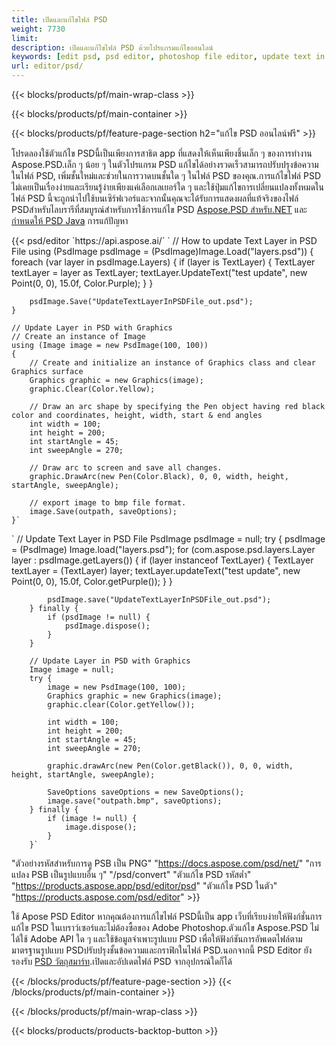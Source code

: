 ```yaml
---
title: เปิดและแก้ไขไฟล์ PSD
weight: 7730
limit: 
description: เปิดและแก้ไขไฟล์ PSD ด้วยโปรแกรมแก้ไขออนไลน์
keywords: [edit psd, psd editor, photoshop file editor, update text in psd, update psd, open psd, update text in psd]
url: editor/psd/
---
```


{{< blocks/products/pf/main-wrap-class >}}

{{< blocks/products/pf/main-container >}}

{{< blocks/products/pf/feature-page-section h2="แก้ไข PSD ออนไลน์ฟรี" >}}
<p>โปรดลองใช้ตัวแก้ไข PSDนี้เป็นเพียงการสาธิต app ที่แสดงให้เห็นเพียงชิ้นเล็ก ๆ ของการทำงาน Aspose.PSD.เล็ก ๆ น้อย ๆ ในตัวโปรแกรม PSD แก้ไขได้อย่างรวดเร็วสามารถปรับปรุงข้อความในไฟล์ PSD, เพิ่มชั้นใหม่และช่วยในการวาดบนชั้นใด ๆ ในไฟล์ PSD ของคุณ.การแก้ไขไฟล์ PSD ไม่เคยเป็นเรื่องง่ายและเรียนรู้ง่ายเพียงแค่เลือกเลเยอร์ใด ๆ และใช้ปุ่มแก้ไขการเปลี่ยนแปลงทั้งหมดในไฟล์ PSD นี้จะถูกนำไปใช้บนเซิร์ฟเวอร์และจากนั้นคุณจะได้รับการแสดงผลที่แท้จริงของไฟล์ PSDสำหรับไลบรารีที่สมบูรณ์สำหรับการใช้การแก้ไข PSD <a href="/psd/{{< lang-code >}}net">Aspose.PSD สำหรับ.NET</a> และ <a href="/psd/{{< lang-code >}}java">กำหนดให้ PSD Java</a> การแก้ปัญหา </p>
{{< psd/editor `https://api.aspose.ai/` 
`	// How to update Text Layer in PSD File
	using (PsdImage psdImage = (PsdImage)Image.Load("layers.psd"))
  	{
		foreach (var layer in psdImage.Layers)
		{
			if (layer is TextLayer)
			{
				TextLayer textLayer = layer as TextLayer;
				textLayer.UpdateText("test update", new Point(0, 0), 15.0f, Color.Purple);
			}
		}

		psdImage.Save("UpdateTextLayerInPSDFile_out.psd");
	}
	
	// Update Layer in PSD with Graphics
	// Create an instance of Image
	using (Image image = new PsdImage(100, 100))
	{
		// Create and initialize an instance of Graphics class and clear Graphics surface
		Graphics graphic = new Graphics(image);
		graphic.Clear(Color.Yellow);

		// Draw an arc shape by specifying the Pen object having red black color and coordinates, height, width, start & end angles                 
		int width = 100;
		int height = 200;
		int startAngle = 45;
		int sweepAngle = 270;

		// Draw arc to screen and save all changes.
		graphic.DrawArc(new Pen(Color.Black), 0, 0, width, height, startAngle, sweepAngle);

		// export image to bmp file format.
		image.Save(outpath, saveOptions);
	}` 
`       // Update Text Layer in PSD File
        PsdImage psdImage = null;
        try {
            psdImage = (PsdImage) Image.load("layers.psd");
            for (com.aspose.psd.layers.Layer layer : psdImage.getLayers()) {
                if (layer instanceof TextLayer) {
                    TextLayer textLayer = (TextLayer) layer;
                    textLayer.updateText("test update", new Point(0, 0), 15.0f, Color.getPurple());
                }
            }

            psdImage.save("UpdateTextLayerInPSDFile_out.psd");
        } finally {
            if (psdImage != null) {
                psdImage.dispose();
            }
        }

        // Update Layer in PSD with Graphics
        Image image = null;
        try {
            image = new PsdImage(100, 100);
            Graphics graphic = new Graphics(image);
            graphic.clear(Color.getYellow());

            int width = 100;
            int height = 200;
            int startAngle = 45;
            int sweepAngle = 270;

            graphic.drawArc(new Pen(Color.getBlack()), 0, 0, width, height, startAngle, sweepAngle);

            SaveOptions saveOptions = new SaveOptions();
            image.save("outpath.bmp", saveOptions);
        } finally {
            if (image != null) {
                image.dispose();
            }
        }`	 
"ตัวอย่างรหัสสำหรับการดู PSB เป็น PNG"  "https://docs.aspose.com/psd/net/" 
"การแปลง PSB เป็นรูปแบบอื่น ๆ"  "/psd/convert" 
"ตัวแก้ไข PSD รหัสต่ำ" "https://products.aspose.app/psd/editor/psd" 
"ตัวแก้ไข PSD ในตัว" "https://products.aspose.com/psd/editor" >}}
<p>ใช้ Apose PSD Editor หากคุณต้องการแก้ไขไฟล์ PSDนี้เป็น app เว็บที่เรียบง่ายให้ฟังก์ชั่นการแก้ไข PSD ในเบราว์เซอร์และไม่ต้องซื้อของ Adobe Photoshop.ตัวแก้ไข Aspose.PSD ไม่ได้ใช้ Adobe API ใด ๆ และใช้ข้อมูลจำเพาะรูปแบบ PSD เพื่อให้ฟังก์ชันการอัพเดตไฟล์ตามมาตรฐานรูปแบบ PSDปรับปรุงชั้นข้อความและกราฟิกในไฟล์ PSD.นอกจากนี้ PSD Editor ยังรองรับ <a href="https://reference.aspose.com/psd/net/aspose.psd.fileformats.psd.layers.smartobjects/smartobjectlayer/">PSD วัตถุสมาร์ท</a>.เปิดและอัปเดตไฟล์ PSD จากอุปกรณ์ใดก็ได้</p>

{{< /blocks/products/pf/feature-page-section >}}
{{< /blocks/products/pf/main-container >}}


{{< /blocks/products/pf/main-wrap-class >}}

{{< blocks/products/products-backtop-button >}}

